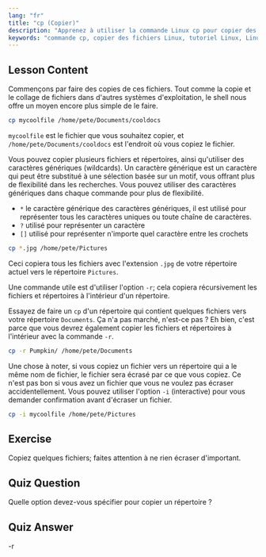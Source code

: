 ```yaml
---
lang: "fr"
title: "cp (Copier)"
description: "Apprenez à utiliser la commande Linux cp pour copier des fichiers et des répertoires. Comprenez les options comme -r et les caractères génériques. Commencez votre parcours Linux dès aujourd'hui !"
keywords: "commande cp, copier des fichiers Linux, tutoriel Linux, Linux pour débutants, cp -r, caractères génériques Linux, guide Linux"
---
```


## Lesson Content

Commençons par faire des copies de ces fichiers. Tout comme la copie et le collage de fichiers dans d'autres systèmes d'exploitation, le shell nous offre un moyen encore plus simple de le faire.

```bash
cp mycoolfile /home/pete/Documents/cooldocs
```

`mycoolfile` est le fichier que vous souhaitez copier, et `/home/pete/Documents/cooldocs` est l'endroit où vous copiez le fichier.

Vous pouvez copier plusieurs fichiers et répertoires, ainsi qu'utiliser des caractères génériques (wildcards). Un caractère générique est un caractère qui peut être substitué à une sélection basée sur un motif, vous offrant plus de flexibilité dans les recherches. Vous pouvez utiliser des caractères génériques dans chaque commande pour plus de flexibilité.

- `*` le caractère générique des caractères génériques, il est utilisé pour représenter tous les caractères uniques ou toute chaîne de caractères.
- `?` utilisé pour représenter un caractère
- `[]` utilisé pour représenter n'importe quel caractère entre les crochets

```bash
cp *.jpg /home/pete/Pictures
```

Ceci copiera tous les fichiers avec l'extension `.jpg` de votre répertoire actuel vers le répertoire `Pictures`.

Une commande utile est d'utiliser l'option `-r`; cela copiera récursivement les fichiers et répertoires à l'intérieur d'un répertoire.

Essayez de faire un `cp` d'un répertoire qui contient quelques fichiers vers votre répertoire `Documents`. Ça n'a pas marché, n'est-ce pas ? Eh bien, c'est parce que vous devrez également copier les fichiers et répertoires à l'intérieur avec la commande `-r`.

```bash
cp -r Pumpkin/ /home/pete/Documents
```

Une chose à noter, si vous copiez un fichier vers un répertoire qui a le même nom de fichier, le fichier sera écrasé par ce que vous copiez. Ce n'est pas bon si vous avez un fichier que vous ne voulez pas écraser accidentellement. Vous pouvez utiliser l'option `-i` (interactive) pour vous demander confirmation avant d'écraser un fichier.

```bash
cp -i mycoolfile /home/pete/Pictures
```

## Exercise

Copiez quelques fichiers; faites attention à ne rien écraser d'important.

## Quiz Question

Quelle option devez-vous spécifier pour copier un répertoire ?

## Quiz Answer

-r
